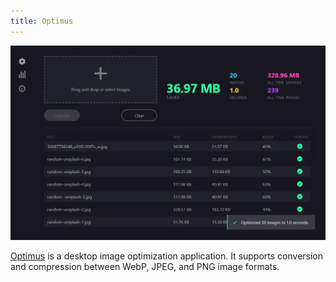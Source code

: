 ```yaml
---
title: Optimus
---
```


![Optimus](../../../../assets/showcase-images/optimus.webp)

[Optimus](https://github.com/splode/optimus) is a desktop image optimization
application. It supports conversion and compression between WebP, JPEG, and PNG
image formats.
